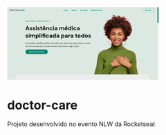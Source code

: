 <img src="assets/screen.png" width="350" alt="screen" />

# doctor-care
<p>Projeto desenvolvido no evento NLW da Rocketseat
